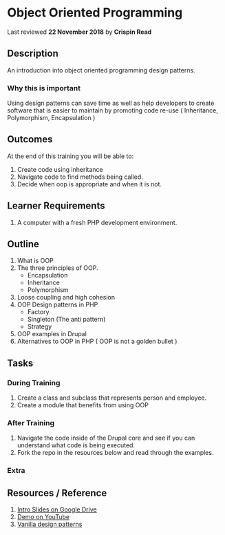 # Object Oriented Programming
Last reviewed **22 November 2018** by **Crispin Read**

## Description
An introduction into object oriented programming design patterns.

### Why this is important
Using design patterns can save time as well as help developers to create software that is easier to maintain by promoting code re-use ( Inheritance, Polymorphism, Encapsulation )

## Outcomes

At the end of this training you will be able to:
1. Create code using inheritance
1. Navigate code to find methods being called.
1. Decide when oop is appropriate and when it is not.

## Learner Requirements
1. A computer with a fresh PHP development environment.

## Outline
1. What is OOP
1. The three principles of OOP.
    - Encapsulation
    - Inheritance
    - Polymorphism
1. Loose coupling and high cohesion
1. OOP Design patterns in PHP
    - Factory
    - Singleton (The anti pattern)
    - Strategy
1. OOP examples in Drupal
1. Alternatives to OOP in PHP ( OOP is not a golden bullet )

## Tasks

### During Training
1. Create a class and subclass that represents person and employee.
1. Create a module that benefits from using OOP

### After Training
1. Navigate the code inside of the Drupal core and see if you can understand what code is being executed.
1. Fork the repo in the resources below and read through the examples.

### Extra


## Resources / Reference

1. [Intro Slides on Google Drive](#)
1. [Demo on YouTube](#)
1. [Vanilla design patterns](https://github.com/domnikl/DesignPatternsPHP)

